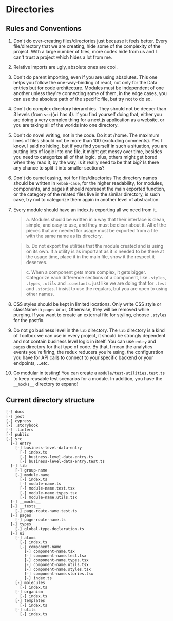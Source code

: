 # Directories

## Rules and Conventions

1. Don't do over-creating files/directories just because it feels better.
    Every file/directory that we are creating, hide some of the complexity of the project. With a large number of files, more codes hide from us and I can't trust a project which hides a lot from me.

2. Relative imports are ugly, absolute ones are cool.

3. Don't do parent importing, even if you are using absolutes.
    This one helps you follow the one-way-binding of react, not only for the Data entries but for code architecture. Modules must be independent of one another unless they're connecting some of them, in the edge cases, you can use the absolute path of the specific file, but try not to do so.
  
4. Don't do complex directory hierarchies.
    They should not be deeper than 3 levels (from `src`)(`ui` has 4). If you find yourself doing that, either you are doing a very complex thing for a next.js application as a website, or you are taking all of the worlds into one directory.

5. Don't do novel writing, not in the code. Do it at /home.
    The maximum lines of files should not be more than 100 (excluding comments). Yes I know, I said no hiding, but if you find yourself in such a situation, you are putting lots of logic into one file, it might get messy over time, besides you need to categorize all of that logic, plus, others might get bored when they read it, by the way, is it really need to be that big? Is there any chance to split it into smaller sections?

6. Don't do camel casing, not for files/directories
    The directory names should be written in `kebab-case`, for the higher readability, for modules, components, and pages it should represent the main exported function, or the category of the related files live in the similar directory, is such case, try not to categorize them again in another level of abstraction.

7. Every module should have an index.ts exporting all we need from it.
  
    > a. Modules should be written in a way that their interface is clean, simple, and easy to use, and they must be clear about it. All of the pieces that are needed for usage must be exported from a file with the same name as its directory. 
  
    > b. Do not export the utilities that the module created and is using on its own. If a utility is as important as it is needed to be there at the usage time, place it in the main file, show it the respect it deserves.

    > c. When a component gets more complex, it gets bigger. Categorize each difference sections of a component, like `.styles`, `.types`, `.utils` and `.constants`. just like we are doing that for `.test` and `.stories`. I insist to use the regulars, but you are open to using other names.

8. CSS styles should be kept in limited locations.
    Only write CSS style or className in `pages` or `ui`, Otherwise, they will be removed while purging. If you want to create an external file for styling, choose `.styles` for the postfix.

9. Do not go business level in the `lib` directory. 
    The `lib` directory is a kind of Toolbox we can use in every project, it should be strongly dependent and not contain business level logic in itself. You can use `entry` and `pages` directory for that type of code.
    By that, I mean the analytics events you're firing, the redux reducers you’re using, the configuration you have for API calls to connect to your specific backend or your endpoints, ...etc.

10. Go modular in testing!
    You can create a `module/test-utilities.test.ts` to keep reusable test scenarios for a module. In addition, you have the `__mocks__` directory to expand!


## Current directory structure
```
[-] docs
[-] jest
[-] cypress
[-] .storybook
[-] .linters
[-] public
[-] src
  [-] entry
    [-] business-level-data-entry
      [-] index.ts
      [-] business-level-data-entry.ts
      [-] business-level-data-entry.test.ts
  [-] lib 
    [-] group-name
    [-] module-name
      [-] index.ts
      [-] module-name.ts
      [-] module-name.test.tsx
      [-] module-name.types.tsx
      [-] module-name.utils.tsx
  [-] __mocks__
  [-] __tests__
    [-] page-route-name.test.ts
  [-] pages
    [-] page-route-name.ts
  [-] types
    [-] global-type-declaration.ts
  [-] ui
    [-] atoms
      [-] index.ts
      [-] component-name
        [-] component-name.tsx
        [-] component-name.test.tsx
        [-] component-name.types.tsx
        [-] component-name.utils.tsx
        [-] component-name.styles.tsx
        [-] component-name.stories.tsx
        [-] index.ts
    [-] molecules
      [-] index.ts
    [-] organism
      [-] index.ts
    [-] templates
      [-] index.ts
    [-] utils
      [-] index.ts
```
